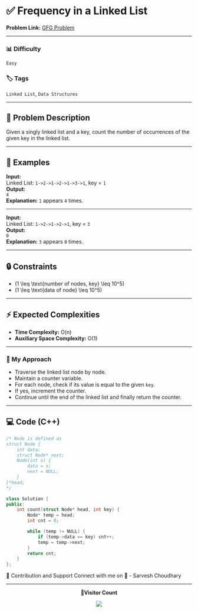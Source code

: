 # ✅ Frequency in a Linked List

**Problem Link:** [GFG Problem](https://www.geeksforgeeks.org/problems/occurence-of-an-integer-in-a-linked-list/0)

---

### 📊 Difficulty

`Easy`

### 🏷️ Tags

`Linked List`, `Data Structures`

---

## 📝 Problem Description

Given a singly linked list and a key, count the number of occurrences of the given key in the linked list.

---

## 📌 Examples

**Input:**  
Linked List: `1->2->1->2->1->3->1`, key = `1`  
**Output:**  
`4`  
**Explanation:** `1` appears `4` times.

---

**Input:**  
Linked List: `1->2->1->2->1`, key = `3`  
**Output:**  
`0`  
**Explanation:** `3` appears `0` times.

---

## 🔒 Constraints

- \(1 \leq \text{number of nodes, key} \leq 10^5\)
- \(1 \leq \text{data of node} \leq 10^5\)

---

## ⚡ Expected Complexities

- **Time Complexity:** O(n)
- **Auxiliary Space Complexity:** O(1)

---

### 🚀 My Approach

- Traverse the linked list node by node.
- Maintain a counter variable.
- For each node, check if its value is equal to the given `key`.
- If yes, increment the counter.
- Continue until the end of the linked list and finally return the counter.

---

## 💻 Code (C++)

```cpp
/* Node is defined as
struct Node {
    int data;
    struct Node* next;
    Node(int x) {
        data = x;
        next = NULL;
    }
}*head;
*/

class Solution {
public:
    int count(struct Node* head, int key) {
        Node* temp = head;
        int cnt = 0;

        while (temp != NULL) {
            if (temp->data == key) cnt++;
            temp = temp->next;
        }
        return cnt;
    }
};
```

🤝 Contribution and Support
Connect with me on 🚀 - Sarvesh Choudhary

---

<p align="center"> <b>📍Visitor Count</b> </p> <p align="center"> <img src="https://visitor-badge.laobi.icu/badge?page_id=sarveshguru.GFG-POTD" /> </p>
